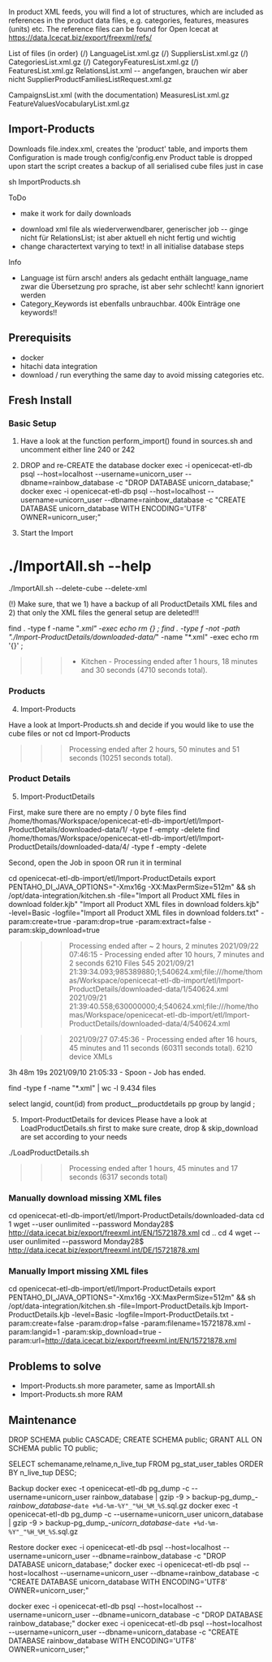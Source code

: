 In product XML feeds, you will find a lot of structures, which are included as references in the product data files, e.g. categories, features, measures (units) etc.
The reference files can be found for Open Icecat at https://data.Icecat.biz/export/freexml/refs/

List of files (in order)
(/) LanguageList.xml.gz
(/) SuppliersList.xml.gz
(/) CategoriesList.xml.gz
(/) CategoryFeaturesList.xml.gz
(/) FeaturesList.xml.gz
RelationsList.xml -- angefangen, brauchen wir aber nicht
SupplierProductFamiliesListRequest.xml.gz

CampaignsList.xml (with the documentation)
MeasuresList.xml.gz
FeatureValuesVocabularyList.xml.gz

## Import-Products
Downloads file.index.xml, creates the 'product' table, and imports them
Configuration is made trough config/config.env
Product table is dropped upon start
the script creates a backup of all serialised cube files just in case

sh ImportProducts.sh

ToDo
- make it work for daily downloads
+ download xml file als wiederverwendbarer, generischer  job -- ginge nicht für RelationsList; ist aber aktuell eh nicht fertig und wichtig
+ change charactertext varying to text! in all initialise database steps

Info
- Language ist fürn arsch! anders als gedacht enthält language_name zwar die Übersetzung pro sprache, ist aber sehr schlecht! kann ignoriert werden
- Category_Keywords ist ebenfalls unbrauchbar. 400k Einträge one keywords!!

## Prerequisits
- docker
- hitachi data integration
- download / run everything the same day to avoid missing categories etc.

## Fresh Install

### Basic Setup
1. Have a look at the function perform_import() found in sources.sh and uncomment either line 240 or 242
2. DROP and re-CREATE the database
  docker exec -i openicecat-etl-db psql --host=localhost --username=unicorn_user --dbname=rainbow_database -c "DROP DATABASE unicorn_database;"
  docker exec -i openicecat-etl-db psql --host=localhost --username=unicorn_user --dbname=rainbow_database -c "CREATE DATABASE unicorn_database WITH ENCODING='UTF8' OWNER=unicorn_user;"

3. Start the Import
# ./ImportAll.sh --help
./ImportAll.sh --delete-cube --delete-xml  

(!) Make sure, that we 1) have a backup of all ProductDetails XML files and 2) that only the XML files the general setup are deleted!!!

find . -type f -name "*.xml" -exec echo rm {} \;
find . -type f -not -path "./Import-ProductDetails/downloaded-data/*" -name "*.xml" -exec echo rm '{}' \;  

>>> - Kitchen - Processing ended after 1 hours, 18 minutes and 30 seconds (4710 seconds total).

### Products
4. Import-Products

Have a look at Import-Products.sh and decide if you would like to use the cube files or not
 cd Import-Products

>>>  Processing ended after 2 hours, 50 minutes and 51 seconds (10251 seconds total).

### Product Details
5. Import-ProductDetails

First, make sure there are no empty / 0 byte files
 find /home/thomas/Workspace/openicecat-etl-db-import/etl/Import-ProductDetails/downloaded-data/1/ -type f -empty -delete
 find /home/thomas/Workspace/openicecat-etl-db-import/etl/Import-ProductDetails/downloaded-data/4/ -type f -empty -delete

Second, open the Job in spoon OR run it in terminal

 cd openicecat-etl-db-import/etl/Import-ProductDetails
 export PENTAHO_DI_JAVA_OPTIONS="-Xmx16g -XX:MaxPermSize=512m" && sh /opt/data-integration/kitchen.sh -file="Import all Product XML files in download folder.kjb" "Import all Product XML files in download folders.kjb" -level=Basic -logfile="Import all Product XML files in download folders.txt" -param:create=true -param:drop=true -param:extract=false -param:skip_download=true

>>> Processing ended after ~ 2 hours, 2 minutes
>>> 2021/09/22 07:46:15 - Processing ended after 10 hours, 7 minutes and 2 seconds
>>> 6210 Files
545
2021/09/21 21:39:34.093;985389880;1;540624.xml;file:///home/thomas/Workspace/openicecat-etl-db-import/etl/Import-ProductDetails/downloaded-data/1/540624.xml
2021/09/21 21:39:40.558;630000000;4;540624.xml;file:///home/thomas/Workspace/openicecat-etl-db-import/etl/Import-ProductDetails/downloaded-data/4/540624.xml


>>> 2021/09/27 07:45:36 - Processing ended after 16 hours, 45 minutes and 11 seconds (60311 seconds total).
6210 device XMLs

3h 48m 19s
2021/09/10 21:05:33 - Spoon - Job has ended.


find -type f -name "*.xml" | wc -l
9.434 files

select langid, count(id) from product__productdetails pp group by langid ;

5. Import-ProductDetails for devices
Please have a look at LoadProductDetails.sh first to make sure create, drop & skip_download are set according to your needs

./LoadProductDetails.sh

>>> Processing ended after 1 hours, 45 minutes and 17 seconds (6317 seconds total)

### Manually download missing XML files
cd openicecat-etl-db-import/etl/Import-ProductDetails/downloaded-data
cd 1
wget --user ounlimited --password Monday28$ http://data.icecat.biz/export/freexml.int/EN/15721878.xml
cd ..
cd 4
wget --user ounlimited --password Monday28$ http://data.icecat.biz/export/freexml.int/DE/15721878.xml
### Manually Import missing XML files

cd openicecat-etl-db-import/etl/Import-ProductDetails
export PENTAHO_DI_JAVA_OPTIONS="-Xmx16g -XX:MaxPermSize=512m" && sh /opt/data-integration/kitchen.sh -file=Import-ProductDetails.kjb Import-ProductDetails.kjb -level=Basic -logfile=Import-ProductDetails.txt -param:create=false -param:drop=false -param:filename=15721878.xml -param:langid=1 -param:skip_download=true -param:url=http://data.icecat.biz/export/freexml.int/EN/15721878.xml

## Problems to solve
- Import-Products.sh more parameter, same as ImportAll.sh
- Import-Products.sh more RAM

## Maintenance
DROP SCHEMA public CASCADE;
CREATE SCHEMA public;
GRANT ALL ON SCHEMA public TO public;

SELECT schemaname,relname,n_live_tup
FROM pg_stat_user_tables
ORDER BY n_live_tup DESC;

Backup
docker exec -t openicecat-etl-db pg_dump -c --username=unicorn_user rainbow_database | gzip -9 > backup-pg_dump_-_rainbow_database_-`date +%d-%m-%Y"_"%H_%M_%S`.sql.gz
docker exec -t openicecat-etl-db pg_dump -c --username=unicorn_user unicorn_database | gzip -9 > backup-pg_dump_-_unicorn_database_-`date +%d-%m-%Y"_"%H_%M_%S`.sql.gz

Restore
docker exec -i openicecat-etl-db psql --host=localhost --username=unicorn_user --dbname=rainbow_database -c "DROP DATABASE unicorn_database;"
docker exec -i openicecat-etl-db psql --host=localhost --username=unicorn_user --dbname=rainbow_database -c "CREATE DATABASE unicorn_database WITH ENCODING='UTF8' OWNER=unicorn_user;"

docker exec -i openicecat-etl-db psql --host=localhost --username=unicorn_user --dbname=unicorn_database -c "DROP DATABASE rainbow_database;"
docker exec -i openicecat-etl-db psql --host=localhost --username=unicorn_user --dbname=unicorn_database -c "CREATE DATABASE rainbow_database WITH ENCODING='UTF8' OWNER=unicorn_user;"
